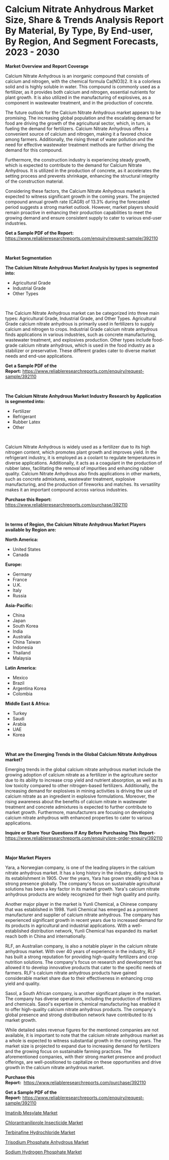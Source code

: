 <p><h1>Calcium Nitrate Anhydrous Market Size, Share & Trends Analysis Report By Material, By Type, By End-user, By Region, And Segment Forecasts, 2023 - 2030</h1></p><p><strong>Market Overview and Report Coverage</strong></p>
<p><p>Calcium Nitrate Anhydrous is an inorganic compound that consists of calcium and nitrogen, with the chemical formula Ca(NO3)2. It is a colorless solid and is highly soluble in water. This compound is commonly used as a fertilizer, as it provides both calcium and nitrogen, essential nutrients for plant growth. It is also utilized in the manufacturing of explosives, as a component in wastewater treatment, and in the production of concrete.</p><p>The future outlook for the Calcium Nitrate Anhydrous market appears to be promising. The increasing global population and the escalating demand for food are driving the growth of the agricultural sector, which, in turn, is fueling the demand for fertilizers. Calcium Nitrate Anhydrous offers a convenient source of calcium and nitrogen, making it a favored choice among farmers. Additionally, the rising threat of water pollution and the need for effective wastewater treatment methods are further driving the demand for this compound.</p><p>Furthermore, the construction industry is experiencing steady growth, which is expected to contribute to the demand for Calcium Nitrate Anhydrous. It is utilized in the production of concrete, as it accelerates the setting process and prevents shrinkage, enhancing the structural integrity of the construction material.</p><p>Considering these factors, the Calcium Nitrate Anhydrous market is expected to witness significant growth in the coming years. The projected compound annual growth rate (CAGR) of 13.3% during the forecasted period suggests a strong market outlook. However, market players should remain proactive in enhancing their production capabilities to meet the growing demand and ensure consistent supply to cater to various end-user industries.</p></p>
<p><strong>Get a Sample PDF of the Report:</strong> <a href="https://www.reliableresearchreports.com/enquiry/request-sample/392110">https://www.reliableresearchreports.com/enquiry/request-sample/392110</a></p>
<p>&nbsp;</p>
<p><strong>Market Segmentation</strong></p>
<p><strong>The Calcium Nitrate Anhydrous Market Analysis by types is segmented into:</strong></p>
<p><ul><li>Agricultural Grade</li><li>Industrial Grade</li><li>Other Types</li></ul></p>
<p>&nbsp;</p>
<p><p>The Calcium Nitrate Anhydrous market can be categorized into three main types: Agricultural Grade, Industrial Grade, and Other Types. Agricultural Grade calcium nitrate anhydrous is primarily used in fertilizers to supply calcium and nitrogen to crops. Industrial Grade calcium nitrate anhydrous finds applications in various industries, such as concrete manufacturing, wastewater treatment, and explosives production. Other types include food-grade calcium nitrate anhydrous, which is used in the food industry as a stabilizer or preservative. These different grades cater to diverse market needs and end-use applications.</p></p>
<p><strong>Get a Sample PDF of the Report:</strong>&nbsp;<a href="https://www.reliableresearchreports.com/enquiry/request-sample/392110">https://www.reliableresearchreports.com/enquiry/request-sample/392110</a></p>
<p>&nbsp;</p>
<p><strong>The Calcium Nitrate Anhydrous Market Industry Research by Application is segmented into:</strong></p>
<p><ul><li>Fertilizer</li><li>Refrigerant</li><li>Rubber Latex</li><li>Other</li></ul></p>
<p>&nbsp;</p>
<p><p>Calcium Nitrate Anhydrous is widely used as a fertilizer due to its high nitrogen content, which promotes plant growth and improves yield. In the refrigerant industry, it is employed as a coolant to regulate temperatures in diverse applications. Additionally, it acts as a coagulant in the production of rubber latex, facilitating the removal of impurities and enhancing rubber quality. Calcium Nitrate Anhydrous also finds applications in other markets, such as concrete admixtures, wastewater treatment, explosive manufacturing, and the production of fireworks and matches. Its versatility makes it an important compound across various industries.</p></p>
<p><strong>Purchase this Report:</strong>&nbsp; <a href="https://www.reliableresearchreports.com/purchase/392110">https://www.reliableresearchreports.com/purchase/392110</a></p>
<p>&nbsp;</p>
<p><strong>In terms of Region, the Calcium Nitrate Anhydrous Market Players available by Region are:</strong></p>
<p>
    <p> <strong> North America: </strong>
        <ul>
            <li>United States</li>
            <li>Canada</li>
        </ul>
        </p> 
    <p> <strong> Europe: </strong>
        <ul>
            <li>Germany</li>
            <li>France</li>
            <li>U.K.</li>
            <li>Italy</li>
            <li>Russia</li>
        </ul>
        </p> 
    <p> <strong> Asia-Pacific: </strong>
        <ul>
            <li>China</li>
            <li>Japan</li>
            <li>South Korea</li>
            <li>India</li>
            <li>Australia</li>
            <li>China Taiwan</li>
            <li>Indonesia</li>
            <li>Thailand</li>
            <li>Malaysia</li>
        </ul>
        </p> 
    <p> <strong> Latin America: </strong>
        <ul>
            <li>Mexico</li>
            <li>Brazil</li>
            <li>Argentina Korea</li>
            <li>Colombia</li>
        </ul>
        </p> 
    <p> <strong> Middle East & Africa: </strong>
        <ul>
            <li>Turkey</li>
            <li>Saudi</li>
            <li>Arabia</li>
            <li>UAE</li>
            <li>Korea</li>
        </ul>
    </p>
    </p>
<p>&nbsp;</p>
<p><strong>What are the Emerging Trends in the Global Calcium Nitrate Anhydrous market?</strong></p>
<p><p>Emerging trends in the global calcium nitrate anhydrous market include the growing adoption of calcium nitrate as a fertilizer in the agriculture sector due to its ability to increase crop yield and nutrient absorption, as well as its low toxicity compared to other nitrogen-based fertilizers. Additionally, the increasing demand for explosives in mining activities is driving the use of calcium nitrate as an ingredient in explosive formulations. Moreover, the rising awareness about the benefits of calcium nitrate in wastewater treatment and concrete admixtures is expected to further contribute to market growth. Furthermore, manufacturers are focusing on developing calcium nitrate anhydrous with enhanced properties to cater to various applications.</p></p>
<p><strong>Inquire or Share Your Questions If Any Before Purchasing This Report</strong>- <a href="https://www.reliableresearchreports.com/enquiry/pre-order-enquiry/392110">https://www.reliableresearchreports.com/enquiry/pre-order-enquiry/392110</a></p>
<p>&nbsp;</p>
<p><strong>Major Market Players</strong></p>
<p><p>Yara, a Norwegian company, is one of the leading players in the calcium nitrate anhydrous market. It has a long history in the industry, dating back to its establishment in 1905. Over the years, Yara has grown steadily and has a strong presence globally. The company's focus on sustainable agricultural solutions has been a key factor in its market growth. Yara's calcium nitrate anhydrous products are widely recognized for their high quality and purity.</p><p>Another major player in the market is Yunli Chemical, a Chinese company that was established in 1998. Yunli Chemical has emerged as a prominent manufacturer and supplier of calcium nitrate anhydrous. The company has experienced significant growth in recent years due to increased demand for its products in agricultural and industrial applications. With a well-established distribution network, Yunli Chemical has expanded its market reach both in China and internationally.</p><p>RLF, an Australian company, is also a notable player in the calcium nitrate anhydrous market. With over 40 years of experience in the industry, RLF has built a strong reputation for providing high-quality fertilizers and crop nutrition solutions. The company's focus on research and development has allowed it to develop innovative products that cater to the specific needs of farmers. RLF's calcium nitrate anhydrous products have gained considerable market share due to their effectiveness in enhancing crop yield and quality.</p><p>Sasol, a South African company, is another significant player in the market. The company has diverse operations, including the production of fertilizers and chemicals. Sasol's expertise in chemical manufacturing has enabled it to offer high-quality calcium nitrate anhydrous products. The company's global presence and strong distribution network have contributed to its market growth.</p><p>While detailed sales revenue figures for the mentioned companies are not available, it is important to note that the calcium nitrate anhydrous market as a whole is expected to witness substantial growth in the coming years. The market size is projected to expand due to increasing demand for fertilizers and the growing focus on sustainable farming practices. The aforementioned companies, with their strong market presence and product offerings, are well-positioned to capitalize on these opportunities and drive growth in the calcium nitrate anhydrous market.</p></p>
<p><strong>Purchase this Report:</strong>&nbsp;&nbsp;<a href="https://www.reliableresearchreports.com/purchase/392110">https://www.reliableresearchreports.com/purchase/392110</a></p>
<p></p>
<p><strong>Get a Sample PDF of the Report:</strong>&nbsp;<a href="https://www.reliableresearchreports.com/enquiry/request-sample/392110">https://www.reliableresearchreports.com/enquiry/request-sample/392110</a></p>
<p><p><a href="https://medium.com/@fire.belt.bug/imatinib-mesylate-market-trends-and-market-analysis-forecasted-for-period-2023-2030-89192a28ce55">Imatinib Mesylate Market</a></p><p><a href="https://medium.com/@press.bell.sigh/chlorantraniliprole-insecticide-market-comprehensive-assessment-by-type-application-and-3ad5c3809713">Chlorantraniliprole Insecticide Market</a></p><p><a href="https://medium.com/@sink.pay.sand/terbinafine-hydrochloride-market-size-cagr-trends-2024-2030-09015c436e46">Terbinafine Hydrochloride Market</a></p><p><a href="https://medium.com/@palm.quick.roof/trisodium-phosphate-anhydrous-market-analysis-and-sze-forecasted-for-period-from-2023-to-2030-e83d27c5627d">Trisodium Phosphate Anhydrous Market</a></p><p><a href="https://medium.com/@index.mill.peace/sodium-hydrogen-phosphate-market-outlook-industry-overview-and-forecast-2023-to-2030-6c83658b6031">Sodium Hydrogen Phosphate Market</a></p></p>